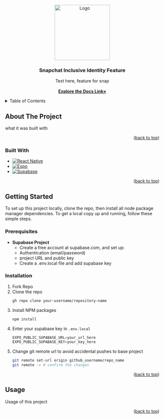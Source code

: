 <!-- PROJECT LOGO -->
<br />
<div align="center">
  <a href="https://github.com/tseringwolfe/2025-Snap-InclusiveIdentity">
    <img src="https://images.ctfassets.net/jwenq9l5fmib/qm4NnYcudNN9w20cVG1kX/11bc5518ae0830beb9ab4f3a03363d60/SnapPride_Transparent_2000px.png?fm=avif&q=40&h=400" alt="Logo" width="180" height="180">
  </a>

<h3 align="center">Snapchat Inclusive Identity Feature</h3>

  <p align="center">
    Text here, feature for snap
    <br />
    <br />
    <a href="https://github.com/tseringwolfe/2025-Snap-InclusiveIdentity"><strong>Explore the Docs Link»</strong></a>
    <br />
  </p>
</div>

<!-- TABLE OF CONTENTS -->
<details>
  <summary>Table of Contents</summary>
  <ol>
    <li>
      <a href="#about-the-project">About The Project</a>
      <ul>
        <li><a href="#built-with">Built With</a></li>
      </ul>
    </li>
    <li>
      <a href="#getting-started">Getting Started</a>
      <ul>
        <li><a href="#prerequisites">Prerequisites</a></li>
        <li><a href="#installation">Installation</a></li>
      </ul>
    </li>
    <li><a href="#usage">Usage</a></li>
    <li><a href="#license">License</a></li>
  </ol>
</details>

<!-- ABOUT THE PROJECT -->

## About The Project

what it was built with

<p align="right">(<a href="#readme-top">back to top</a>)</p>

### Built With 

- [![React Native][ReactNative-Shield]][ReactNative-url]
- [![Expo][Expo-shield]][Expo-url]
- [![Supabase][Supabase-shield]][Supabase-url]

<p align="right">(<a href="#readme-top">back to top</a>)</p>

<!-- GETTING STARTED -->

## Getting Started

To set up this project locally, clone the repo, then install all node package manager dependencies.
To get a local copy up and running, follow these simple steps.

### Prerequisites

- **Supabase Project**
  - Create a free account at supabase.com, and set up:
  - Authentication (email/password)
  - project URL and public key
  - Create a .env.local file and add supabase key

### Installation

1. Fork Repo
2. Clone the repo
   ```sh
   gh repo clone your-username/repository-name
   ```
3. Install NPM packages
   ```sh
   npm install
   ```
4. Enter your supabase key in `.env.local`
   ```js
   EXPO_PUBLIC_SUPABASE_URL=your_url_here
   EXPO_PUBLIC_SUPABASE_KEY=your_key_here
   ```
5. Change git remote url to avoid accidental pushes to base project
   ```sh
   git remote set-url origin github_username/repo_name
   git remote -v # confirm the changes
   ```

<p align="right">(<a href="#readme-top">back to top</a>)</p>

<!-- USAGE EXAMPLES -->

## Usage

Usage of this project

<p align="right">(<a href="#readme-top">back to top</a>)</p>


[ReactNative-shield]: https://img.shields.io/badge/react_native-%2320232a.svg?style=for-the-badge&logo=react&logoColor=%2361DAFB
[ReactNative-url]: https://reactnative.dev/
[Supabase-shield]: https://img.shields.io/badge/Supabase-3ECF8E?style=for-the-badge&logo=supabase&logoColor=white
[Supabase-url]: https://supabase.com/
[Expo-shield]: https://img.shields.io/badge/Expo-000020?style=for-the-badge&logo=expo&logoColor=white
[Expo-url]: https://expo.dev/
